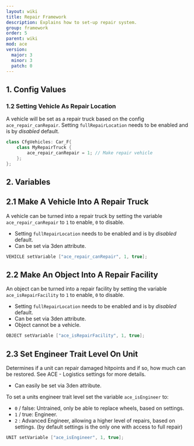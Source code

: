 ```yaml
---
layout: wiki
title: Repair Framework
description: Explains how to set-up repair system.
group: framework
order: 5
parent: wiki
mod: ace
version:
  major: 3
  minor: 3
  patch: 0
---
```


## 1. Config Values

### 1.2 Setting Vehicle As Repair Location

A vehicle will be set as a repair truck based on the config `ace_repair_canRepair`.
Setting `fullRepairLocation` needs to be enabled and is by *disabled* default.

```cpp
class CfgVehicles: Car_F{
    class MyRepairTruck {
        ace_repair_canRepair = 1; // Make repair vehicle
    };
};
```

## 2. Variables

## 2.1 Make A Vehicle Into A Repair Truck

A vehicle can be turned into a repair truck by setting the variable `ace_repair_canRepair` to `1` to enable, `0` to disable.
- Setting `fullRepairLocation` needs to be enabled and is by *disabled* default.
- Can be set via 3den attribute.

```cpp
VEHICLE setVariable ["ace_repair_canRepair", 1, true];
```

## 2.2 Make An Object Into A Repair Facility

An object can be turned into a repair facility by setting the variable `ace_isRepairFacility` to `1` to enable, `0` to disable.
- Setting `fullRepairLocation` needs to be enabled and is by *disabled* default.
- Can be set via 3den attribute.
- Object cannot be a vehicle.

```cpp
OBJECT setVariable ["ace_isRepairFacility", 1, true];
```

## 2.3 Set Engineer Trait Level On Unit

Determines if a unit can repair damaged hitpoints and if so, how much can be restored. See ACE - Logistics settings for more details.
- Can easily be set via 3den attribute.

To set a units engineer trait level set the variable `ace_isEngineer` to:
- `0` / false: Untrained, only be able to replace wheels, based on settings.
- `1` / true: Engineer.
- `2` : Advanced Engineer, allowing a higher level of repairs, based on settings. (by default settings is the only one with access to full repair)

```cpp
UNIT setVariable ["ace_isEngineer", 1, true];
```
